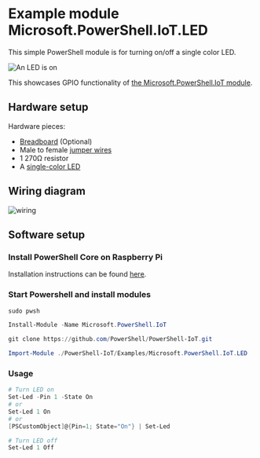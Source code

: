 # Example module Microsoft.PowerShell.IoT.LED

This simple PowerShell module is for turning on/off a single color LED.

![An LED is on](https://i.imgur.com/nJPJ9Vk.jpg)

This showcases GPIO functionality of [the Microsoft.PowerShell.IoT module](../../README.md).

## Hardware setup

Hardware pieces:

* [Breadboard](https://en.wikipedia.org/wiki/Breadboard) (Optional)
* Male to female [jumper wires](https://en.wikipedia.org/wiki/Jump_wire)
* 1 270Ω resistor
* A [single-color LED](http://upload.wikimedia.org/wikipedia/commons/e/e8/LEDs.jpg)

## Wiring diagram

![wiring](https://i.imgur.com/lCaxMWZ.png)

## Software setup

### Install PowerShell Core on Raspberry Pi

Installation instructions can be found [here](https://github.com/PowerShell/PowerShell/tree/master/docs/installation/linux.md#raspbian).

### Start Powershell and install modules

```powershell
sudo pwsh

Install-Module -Name Microsoft.PowerShell.IoT

git clone https://github.com/PowerShell/PowerShell-IoT.git

Import-Module ./PowerShell-IoT/Examples/Microsoft.PowerShell.IoT.LED
```

### Usage

```powershell
# Turn LED on
Set-Led -Pin 1 -State On
# or
Set-Led 1 On
# or
[PSCustomObject]@{Pin=1; State="On"} | Set-Led

# Turn LED off
Set-Led 1 Off
```
